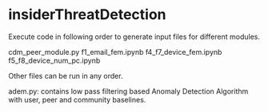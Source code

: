 # insiderThreatDetection

Execute code in following order to generate input files for different modules.

cdm_peer_module.py
f1_email_fem.ipynb
f4_f7_device_fem.ipynb
f5_f8_device_num_pc.ipynb

Other files can be run in any order.

adem.py: contains low pass filtering based Anomaly Detection Algorithm with user, peer and community baselines.
